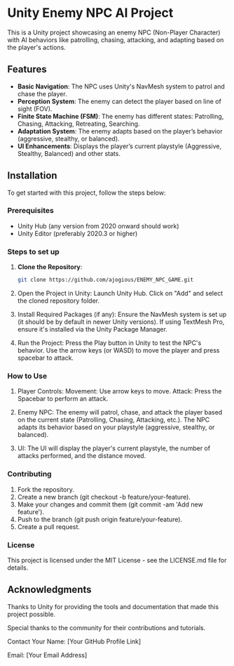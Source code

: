 # Unity Enemy NPC AI Project

This is a Unity project showcasing an enemy NPC (Non-Player Character) with AI behaviors like patrolling, chasing, attacking, and adapting based on the player's actions.

## Features

- **Basic Navigation**: The NPC uses Unity's NavMesh system to patrol and chase the player.
- **Perception System**: The enemy can detect the player based on line of sight (FOV).
- **Finite State Machine (FSM)**: The enemy has different states: Patrolling, Chasing, Attacking, Retreating, Searching.
- **Adaptation System**: The enemy adapts based on the player’s behavior (aggressive, stealthy, or balanced).
- **UI Enhancements**: Displays the player’s current playstyle (Aggressive, Stealthy, Balanced) and other stats.

## Installation

To get started with this project, follow the steps below:

### Prerequisites

- Unity Hub (any version from 2020 onward should work)
- Unity Editor (preferably 2020.3 or higher)

### Steps to set up

1. **Clone the Repository**:
   ```bash
   git clone https://github.com/ajogious/ENEMY_NPC_GAME.git
   ```
2. Open the Project in Unity:
   Launch Unity Hub.
   Click on "Add" and select the cloned repository folder.

3. Install Required Packages (if any):
   Ensure the NavMesh system is set up (it should be by default in newer Unity versions).
   If using TextMesh Pro, ensure it's installed via the Unity Package Manager.

4. Run the Project:
   Press the Play button in Unity to test the NPC's behavior.
   Use the arrow keys (or WASD) to move the player and press spacebar to attack.

### How to Use

1. Player Controls:
   Movement: Use arrow keys to move.
   Attack: Press the Spacebar to perform an attack.

2. Enemy NPC:
   The enemy will patrol, chase, and attack the player based on the current state (Patrolling, Chasing, Attacking, etc.).
   The NPC adapts its behavior based on your playstyle (aggressive, stealthy, or balanced).

3. UI:
   The UI will display the player's current playstyle, the number of attacks performed, and the distance moved.

### Contributing

1. Fork the repository.
2. Create a new branch (git checkout -b feature/your-feature).
3. Make your changes and commit them (git commit -am 'Add new feature').
4. Push to the branch (git push origin feature/your-feature).
5. Create a pull request.

### License

This project is licensed under the MIT License - see the LICENSE.md file for details.

## Acknowledgments

Thanks to Unity for providing the tools and documentation that made this project possible.

Special thanks to the community for their contributions and tutorials.

Contact
Your Name: [Your GitHub Profile Link]

Email: [Your Email Address]
